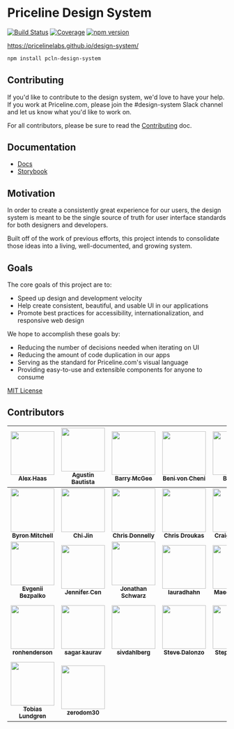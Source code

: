 # Priceline Design System

[![Build Status][travis-badge]][travis]
[![Coverage][coverage-badge]][coverage]
[![npm version][npm version]][npm version]

[travis-badge]: https://img.shields.io/travis/pricelinelabs/design-system/master.svg?style=flat-square
[travis]: https://travis-ci.org/pricelinelabs/design-system
[coverage-badge]: https://img.shields.io/codecov/c/github/pricelinelabs/design-system.svg?style=flat-square
[coverage]: https://codecov.io/github/pricelinelabs/design-system
[npm version]: https://img.shields.io/npm/v/pcln-design-system.svg?style=flat-square

https://pricelinelabs.github.io/design-system/

```sh
npm install pcln-design-system
```

## Contributing

If you'd like to contribute to the design system, we'd love to have your help.
If you work at Priceline.com, please join the #design-system Slack channel and let us know what you'd like to work on.

For all contributors, please be sure to read the [Contributing](CONTRIBUTING.md) doc.

## Documentation

- [Docs][site]
- [Storybook][storybook]

## Motivation

In order to create a consistently great experience for our users,
the design system is meant to be the single source of truth for user interface standards
for both designers and developers.

Built off of the work of previous efforts, this project intends
to consolidate those ideas into a living, well-documented, and growing system.

## Goals

The core goals of this project are to:

- Speed up design and development velocity
- Help create consistent, beautiful, and usable UI in our applications
- Promote best practices for accessibility, internationalization, and responsive web design

We hope to accomplish these goals by:

- Reducing the number of decisions needed when iterating on UI
- Reducing the amount of code duplication in our apps
- Serving as the standard for Priceline.com's visual language
- Providing easy-to-use and extensible components for anyone to consume

[site]: https://pricelinelabs.github.io/design-system/
[storybook]: https://pricelinelabs.github.io/design-system/storybook/

[MIT License](LICENSE.md)

## Contributors

| [<img src="https://avatars0.githubusercontent.com/u/10518812?v=4" width="100px;"/><br /><sub><b>Alex Haas</b></sub>](http://agustinbautista.com/) | [<img src="https://avatars0.githubusercontent.com/u/5533800?v=4" width="100px;"/><br /><sub><b>Agustin Bautista</b></sub>](http://agustinbautista.com) | [<img src="https://avatars2.githubusercontent.com/u/505570?v=4" width="100px;"/><br /><sub><b>Barry McGee</b></sub>](https://barrymcgee.co.uk) | [<img src="https://avatars2.githubusercontent.com/u/6441326?v=4" width="100px;"/><br /><sub><b>Beni von Cheni</b></sub>](https://twitter.com/benivoncheni) | [<img src="https://avatars3.githubusercontent.com/u/9540294?v=4" width="100px;"/><br /><sub><b>Bing Bai</b></sub>](https://github.com/bertya) | [<img src="https://avatars1.githubusercontent.com/u/3451712?v=4" width="100px;"/><br /><sub><b>Brent Jackson</b></sub>](http://jxnblk.com) | [<img src="https://avatars1.githubusercontent.com/u/370264?v=4" width="100px;"/><br /><sub><b>Brookes Stephens</b></sub>](https://github.com/broox9)
| :---: | :---: | :---: | :---: | :---: | :---: | :---: |
| [<img src="https://avatars0.githubusercontent.com/u/1385339?v=4" width="100px;"/><br /><sub><b>Byron Mitchell</b></sub>](https://github.com/byrekt) | [<img src="https://avatars2.githubusercontent.com/u/15325954?v=4" width="100px;"/><br /><sub><b>Chi Jin</b></sub>](https://github.com/jinchi2013) | [<img src="https://avatars2.githubusercontent.com/u/1270178?v=4" width="100px;"/><br /><sub><b>Chris Donnelly</b></sub>](https://github.com/donnobot) | [<img src="https://avatars0.githubusercontent.com/u/1759514?v=4" width="100px;"/><br /><sub><b>Chris Droukas</b></sub>](http://chrisdroukas.com) | [<img src="https://avatars3.githubusercontent.com/u/3260642?v=4" width="100px;"/><br /><sub><b>Craig Palermo</b></sub>](https://craigpalermo.com) | [<img src="https://avatars3.githubusercontent.com/u/32394093?v=4" width="100px;"/><br /><sub><b>daljeetk</b></sub>](https://github.com/daljeetk) | [<img src="https://avatars1.githubusercontent.com/u/747823?v=4" width="100px;"/><br /><sub><b>Evan Pipta</b></sub>](http://evanpipta.com) |
| [<img src="https://avatars1.githubusercontent.com/u/14366048?v=4" width="100px;"/><br /><sub><b>Evgenii Bezpalko</b></sub>](https://github.com/Degron) | [<img src="https://avatars0.githubusercontent.com/u/6467349?v=4" width="100px;"/><br /><sub><b>Jennifer Cen</b></sub>](https://github.com/cenjennifer) |  [<img src="https://avatars2.githubusercontent.com/u/16601510?v=4" width="100px;"/><br /><sub><b>Jonathan Schwarz</b></sub>](https://github.com/jes708) | [<img src="https://avatars2.githubusercontent.com/u/2086094?v=4" width="100px;"/><br /><sub><b>lauradhahn</b></sub>](https://github.com/lauradhahn) | [<img src="https://avatars3.githubusercontent.com/u/5679105?v=4" width="100px;"/><br /><sub><b>Maedeh Safari</b></sub>](https://github.com/msafari) | [<img src="https://avatars1.githubusercontent.com/u/1974993?v=4" width="100px;"/><br /><sub><b>Malek Hakim</b></sub>](http://malekhakim.me) | [<img src="https://avatars1.githubusercontent.com/u/1365995?v=4" width="100px;"/><br /><sub><b>Rina Krevat</b></sub>](https://http://rinakrevat.com/) |
| [<img src="https://avatars0.githubusercontent.com/u/5322552?v=4" width="100px;"/><br /><sub><b>ronhenderson</b></sub>](https://github.com/ronhenderson) | [<img src="https://avatars3.githubusercontent.com/u/8871080?v=4" width="100px;"/><br /><sub><b>sagar kaurav</b></sub>](https://github.com/sagarkaurav) | [<img src="https://avatars3.githubusercontent.com/u/15033101?v=4" width="100px;"/><br /><sub><b>sivdahlberg</b></sub>](https://github.com/sivdahlberg) | [<img src="https://avatars2.githubusercontent.com/u/2132853?v=4" width="100px;"/><br /><sub><b>Steve Dalonzo</b></sub>](https://github.com/sdalonzo) | [<img src="https://avatars2.githubusercontent.com/u/2953256?v=4" width="100px;"/><br /><sub><b>Stephen Sulik</b></sub>](https://github.com/stephensulik) | [<img src="https://avatars1.githubusercontent.com/u/16071129?v=4" width="100px;"/><br /><sub><b>Torng-Lin (Taffy) Chen</b></sub>](https://github.com/tornglintaffychen) | [<img src="https://avatars1.githubusercontent.com/u/45636494?v=4" width="100px;"/><br /><sub><b>sqott</b></sub>](https://github.com/sqott) |
| [<img src="https://avatars1.githubusercontent.com/u/862774?v=4" width="100px;"/><br /><sub><b>Tobias Lundgren</b></sub>](https://http://lundgren.design/) | [<img src="https://avatars1.githubusercontent.com/u/3496298?v=4" width="100px;"/><br /><sub><b>zerodom30</b></sub>](https://github.com/zerodom30) |
